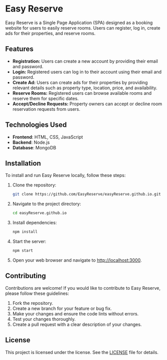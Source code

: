 # Easy Reserve

Easy Reserve is a Single Page Application (SPA) designed as a booking website for users to easily reserve rooms. Users can register, log in, create ads for their properties, and reserve rooms.

## Features

- **Registration:** Users can create a new account by providing their email and password.
- **Login:** Registered users can log in to their account using their email and password.
- **Create Ad:** Users can create ads for their properties by providing relevant details such as property type, location, price, and availability.
- **Reserve Rooms:** Registered users can browse available rooms and reserve them for specific dates.
- **Accept/Decline Requests:** Property owners can accept or decline room reservation requests from users.

## Technologies Used

- **Frontend**: HTML, CSS, JavaScript
- **Backend**: Node.js
- **Database**: MongoDB

## Installation

To install and run Easy Reserve locally, follow these steps:

1. Clone the repository:
    ```bash
    git clone https://github.com/EasyReserve/easyReserve.github.io.git
    ```
2. Navigate to the project directory:
    ```bash
    cd easyReserve.github.io
    ```
3. Install dependencies:
    ```bash
    npm install
    ```
4. Start the server:
    ```bash
    npm start
    ```
5. Open your web browser and navigate to [http://localhost:3000](http://localhost:3000).

## Contributing

Contributions are welcome! If you would like to contribute to Easy Reserve, please follow these guidelines:

1. Fork the repository.
2. Create a new branch for your feature or bug fix.
3. Make your changes and ensure the code lints without errors.
4. Test your changes thoroughly.
5. Create a pull request with a clear description of your changes.

## License

This project is licensed under the license. See the [LICENSE](LICENSE) file for details.
